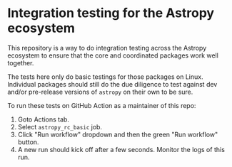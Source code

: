Integration testing for the Astropy ecosystem
=============================================

This repository is a way to do integration testing
across the Astropy ecosystem to ensure that the core and coordinated packages
work well together.

The tests here only do basic testings for those packages on Linux.
Individual packages should still do the due diligence to test against
dev and/or pre-release versions of `astropy` on their own to be sure.

To run these tests on GitHub Action as a maintainer of this repo:

1. Goto Actions tab.
2. Select `astropy_rc_basic` job.
3. Click "Run workflow" dropdown and then the green "Run workflow" button.
4. A new run should kick off after a few seconds. Monitor the logs of this run.
